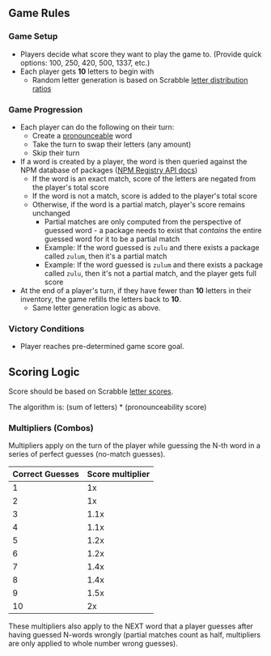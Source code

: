 ## Game Rules

### Game Setup

- Players decide what score they want to play the game to. (Provide quick options: 100, 250, 420, 500, 1337, etc.)
- Each player gets **10** letters to begin with
    - Random letter generation is based on Scrabble [letter distribution ratios](https://en.wikipedia.org/wiki/Scrabble_letter_distributions)


### Game Progression

- Each player can do the following on their turn:
    - Create a [pronounceable](https://github.com/lukem512/pronounceable) word
    - Take the turn to swap their letters (any amount)
    - Skip their turn
- If a word is created by a player, the word is then queried against the NPM database of packages ([NPM Registry API docs](https://github.com/npm/registry/blob/master/docs/REGISTRY-API.md))
    - If the word is an exact match, score of the letters are negated from the player's total score
    - If the word is not a match, score is added to the player's total score
    - Otherwise, if the word is a partial match, player's score remains unchanged
        - Partial matches are only computed from the perspective of guessed word - a package needs to exist that _contains_ the entire guessed word for it to be a partial match
        - Example: If the word guessed is `zulu` and there exists a package called `zulum`, then it's a partial match
        - Example: If the word guessed is `zulum` and there exists a package called `zulu`, then it's not a partial match, and the player gets full score
- At the end of a player's turn, if they have fewer than **10** letters in their inventory, the game refills the letters back to **10**.
    - Same letter generation logic as above.
    
### Victory Conditions

- Player reaches pre-determined game score goal.

## Scoring Logic

Score should be based on Scrabble [letter scores](https://en.wikipedia.org/wiki/Scrabble_letter_distributions).

The algorithm is: (sum of letters) * (pronounceability score)

### Multipliers (Combos)

Multipliers apply on the turn of the player while guessing the N-th word in a series of perfect guesses (no-match guesses).

| Correct Guesses | Score multiplier |
|---|---|
| 1 | 1x |
| 2 | 1x |
| 3 | 1.1x |
| 4 | 1.1x |
| 5 | 1.2x |
| 6 | 1.2x |
| 7 | 1.4x |
| 8 | 1.4x |
| 9 | 1.5x |
| 10 | 2x |
   
   
These multipliers also apply to the NEXT word that a player guesses after having guessed N-words wrongly (partial matches count as half, multipliers are only applied to whole number wrong guesses).


